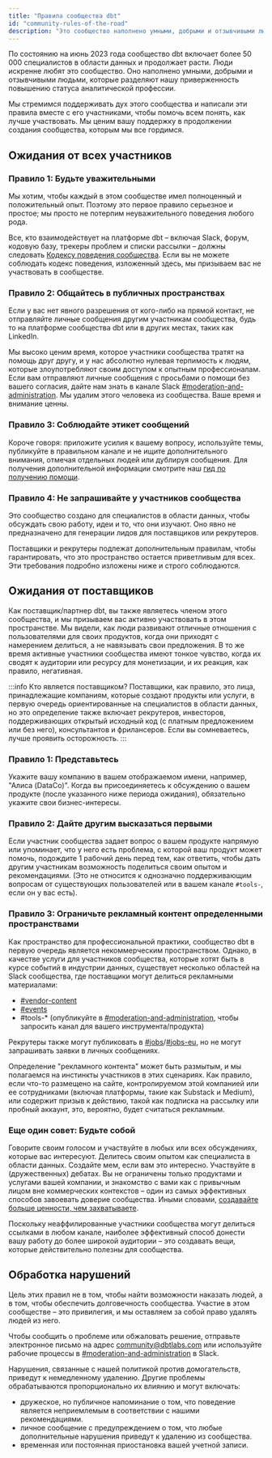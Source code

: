 ```yaml
---
title: "Правила сообщества dbt"
id: "community-rules-of-the-road"
description: "Это сообщество наполнено умными, добрыми и отзывчивыми людьми, которые разделяют нашу приверженность повышению статуса аналитической профессии. Эти правила помогают всем понять, как лучше участвовать."
---
```


По состоянию на июнь 2023 года сообщество dbt включает более 50 000 специалистов в области данных и продолжает расти. Люди искренне любят это сообщество. Оно наполнено умными, добрыми и отзывчивыми людьми, которые разделяют нашу приверженность повышению статуса аналитической профессии.

Мы стремимся поддерживать дух этого сообщества и написали эти правила вместе с его участниками, чтобы помочь всем понять, как лучше участвовать. Мы ценим вашу поддержку в продолжении создания сообщества, которым мы все гордимся.

## Ожидания от всех участников
### Правило 1: Будьте уважительными
Мы хотим, чтобы каждый в этом сообществе имел полноценный и положительный опыт. Поэтому это первое правило серьезное и простое; мы просто не потерпим неуважительного поведения любого рода.

Все, кто взаимодействует на платформе dbt – включая Slack, форум, кодовую базу, трекеры проблем и списки рассылки – должны следовать [Кодексу поведения сообщества](/community/resources/code-of-conduct). Если вы не можете соблюдать кодекс поведения, изложенный здесь, мы призываем вас не участвовать в сообществе.

### Правило 2: Общайтесь в публичных пространствах
Если у вас нет явного разрешения от кого-либо на прямой контакт, не отправляйте личные сообщения другим участникам сообщества, будь то на платформе сообщества dbt или в других местах, таких как LinkedIn.

Мы высоко ценим время, которое участники сообщества тратят на помощь друг другу, и у нас абсолютно нулевая терпимость к людям, которые злоупотребляют своим доступом к опытным профессионалам. Если вам отправляют личные сообщения с просьбами о помощи без вашего согласия, дайте нам знать в канале Slack [#moderation-and-administration](https://getdbt.slack.com/archives/C02JJ8N822H). Мы удалим этого человека из сообщества. Ваше время и внимание ценны.

### Правило 3: Соблюдайте этикет сообщений
Короче говоря: приложите усилия к вашему вопросу, используйте темы, публикуйте в правильном канале и не ищите дополнительного внимания, отмечая отдельных людей или дублируя сообщения. Для получения дополнительной информации смотрите наш [гид по получению помощи](/community/resources/getting-help).

### Правило 4: Не запрашивайте у участников сообщества
Это сообщество создано для специалистов в области данных, чтобы обсуждать свою работу, идеи и то, что они изучают. Оно явно не предназначено для генерации лидов для поставщиков или рекрутеров.

Поставщики и рекрутеры подлежат дополнительным правилам, чтобы гарантировать, что это пространство остается приветливым для всех. Эти требования подробно изложены ниже и строго соблюдаются.

## Ожидания от поставщиков

Как поставщик/партнер dbt, вы также являетесь членом этого сообщества, и мы призываем вас активно участвовать в этом пространстве. Мы видели, как люди развивают отличные отношения с пользователями для своих продуктов, когда они приходят с намерением делиться, а не навязывать свои предложения. В то же время активные участники сообщества имеют тонкое чувство, когда их сводят к аудитории или ресурсу для монетизации, и их реакция, как правило, негативная.

:::info Кто является поставщиком?
Поставщики, как правило, это лица, принадлежащие компаниям, которые создают продукты или услуги, в первую очередь ориентированные на специалистов в области данных, но это определение также включает рекрутеров, инвесторов, поддерживающих открытый исходный код (с платным предложением или без него), консультантов и фрилансеров. Если вы сомневаетесь, лучше проявить осторожность. 
:::

### Правило 1: Представьтесь
Укажите вашу компанию в вашем отображаемом имени, например, "Алиса (DataCo)". Когда вы присоединяетесь к обсуждению о вашем продукте (после указанного ниже периода ожидания), обязательно укажите свои бизнес-интересы.

### Правило 2: Дайте другим высказаться первыми
Если участник сообщества задает вопрос о вашем продукте напрямую или упоминает, что у него есть проблема, с которой ваш продукт может помочь, подождите 1 рабочий день перед тем, как ответить, чтобы дать другим участникам возможность поделиться своим опытом и рекомендациями. (Это не относится к однозначно поддерживающим вопросам от существующих пользователей или в вашем канале `#tools-`, если он у вас есть).

### Правило 3: Ограничьте рекламный контент определенными пространствами
Как пространство для профессиональной практики, сообщество dbt в первую очередь является некоммерческим пространством. Однако, в качестве услуги для участников сообщества, которые хотят быть в курсе событий в индустрии данных, существует несколько областей на Slack сообщества, где поставщики могут делиться рекламными материалами: 
- [#vendor-content](https://getdbt.slack.com/archives/C03B0Q4EBL3)
- [#events](https://getdbt.slack.com/archives/C80RCAZ5E)
- #tools-* (опубликуйте в [#moderation-and-administration](https://getdbt.slack.com/archives/C02JJ8N822H), чтобы запросить канал для вашего инструмента/продукта)

Рекрутеры также могут публиковать в [#jobs](https://getdbt.slack.com/archives/C7A7BARGT)/[#jobs-eu](https://getdbt.slack.com/archives/C04JMHHK6CD), но не могут запрашивать заявки в личных сообщениях.

Определение "рекламного контента" может быть размытым, и мы полагаемся на инстинкты участников в этих сценариях. Как правило, если что-то размещено на сайте, контролируемом этой компанией или ее сотрудниками (включая платформы, такие как Substack и Medium), или содержит призыв к действию, такой как подписка на рассылку или пробный аккаунт, это, вероятно, будет считаться рекламным.

### Еще один совет: Будьте собой
Говорите своим голосом и участвуйте в любых или всех обсуждениях, которые вас интересуют. Делитесь своим опытом как специалиста в области данных. Создайте мем, если вам это интересно. Участвуйте в (дружественных) дебатах. Вы не ограничены только продуктами и услугами вашей компании, и знакомство с вами как с привычным лицом вне коммерческих контекстов – один из самых эффективных способов завоевать доверие сообщества. Иными словами, [создавайте больше ценности, чем захватываете](/community/resources/code-of-conduct#create-more-value-than-you-capture).

Поскольку неаффилированные участники сообщества могут делиться ссылками в любом канале, наиболее эффективный способ донести вашу работу до более широкой аудитории – это создавать вещи, которые действительно полезны для сообщества.

## Обработка нарушений

Цель этих правил не в том, чтобы найти возможности наказать людей, а в том, чтобы обеспечить долговечность сообщества. Участие в этом сообществе – это привилегия, и мы оставляем за собой право удалять людей из него.

Чтобы сообщить о проблеме или обжаловать решение, отправьте электронное письмо на адрес [community@dbtlabs.com](mailto:community@dbtlabs.com) или используйте рабочие процессы в [#moderation-and-administration](https://getdbt.slack.com/archives/C02JJ8N822H) в Slack.

Нарушения, связанные с нашей политикой против домогательств, приведут к немедленному удалению. Другие проблемы обрабатываются пропорционально их влиянию и могут включать:

- дружеское, но публичное напоминание о том, что поведение является неприемлемым в соответствии с нашими рекомендациями.
- личное сообщение с предупреждением о том, что любые дополнительные нарушения приведут к удалению из сообщества.
- временная или постоянная приостановка вашей учетной записи.
